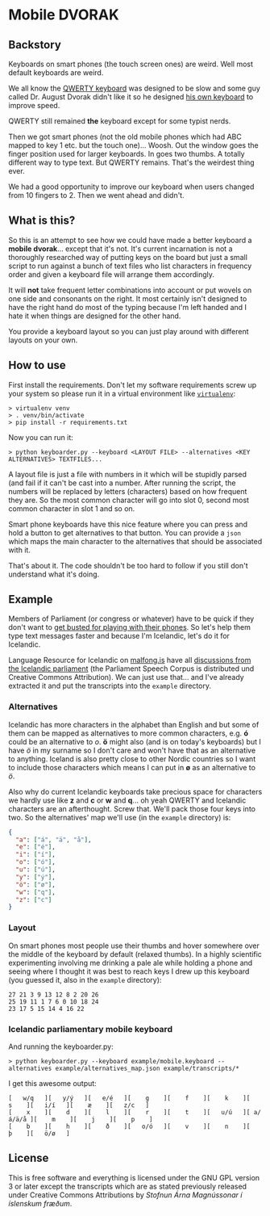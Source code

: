 # Mobile DVORAK

## Backstory

Keyboards on smart phones (the touch screen ones) are weird. Well most default keyboards are weird.

We all know the [QWERTY keyboard](https://en.wikipedia.org/wiki/QWERTY) was designed to be slow and some guy called Dr. August Dvorak didn't like it so he designed [his own keyboard](https://en.wikipedia.org/wiki/Dvorak_Simplified_Keyboard) to improve speed.

QWERTY still remained **the** keyboard except for some typist nerds.

Then we got smart phones (not the old mobile phones which had ABC mapped to key 1 etc. but the touch one)... Woosh. Out the window goes the finger position used for larger keyboards. In goes two thumbs. A totally different way to type text. But QWERTY remains. That's the weirdest thing ever.

We had a good opportunity to improve our keyboard when users changed from 10 fingers to 2. Then we went ahead and didn't.

## What is this?

So this is an attempt to see how we could have made a better keyboard a **mobile dvorak**... except that it's not. It's current incarnation is not a thoroughly researched way of putting keys on the board but just a small script to run against a bunch of text files who list characters in frequency order and given a keyboard file will arrange them accordingly.

It will **not** take frequent letter combinations into account or put wovels on one side and consonants on the right. It most certainly isn't designed to have the right hand do most of the typing because I'm left handed and I hate it when things are designed for the other hand.

You provide a keyboard layout so you can just play around with different layouts on your own. 

## How to use

First install the requirements. Don't let my software requirements screw up your system so please run it in a virtual environment like [``virtualenv``](http://virtualenv.readthedocs.org/en/latest/):

    > virtualenv venv
    > . venv/bin/activate
    > pip install -r requirements.txt 

Now you can run it:

    > python keyboarder.py --keyboard <LAYOUT FILE> --alternatives <KEY ALTERNATIVES> TEXTFILES...

A layout file is just a file with numbers in it which will be stupidly parsed (and fail if it can't be cast into a number. After running the script, the numbers will be replaced by letters (characters) based on how frequent they are. So the most common character will go into slot 0, second most common character in slot 1 and so on.

Smart phone keyboards have this nice feature where you can press and hold a button to get alternatives to that button. You can provide a ``json`` which maps the main character to the alternatives that should be associated with it.

That's about it. The code shouldn't be too hard to follow if you still don't understand what it's doing.

## Example

Members of Parliament (or congress or whatever) have to be quick if they don't want to [get busted for playing with their phones](http://www.dailymail.co.uk/news/article-2864911/Something-better-doing-MP-caught-playing-Candy-Crush-game-iPad-pensions-experts-gave-evidence-Parliament-hearing.html). So let's help them type text messages faster and because I'm Icelandic, let's do it for Icelandic.

Language Resource for Icelandic on [malfong.is](http://www.malfong.is/index.php?lang=en) have all [discussions from the Icelandic parliament](http://www.malfong.is/index.php?pg=althingi&lang=en) (the Parliament Speech Corpus is distributed und Creative Commons Attribution). We can just use that... and I've already extracted it and put the transcripts into the ``example`` directory.

### Alternatives

Icelandic has more characters in the alphabet than English and but some of them can be mapped as alternatives to more common characters, e.g. **ó** could be an alternative to *o*. **ö** might also (and is on today's keyboards) but I have *ö* in my surname so I don't care and won't have that as an alternative to anything. Iceland is also pretty close to other Nordic countries so I want to include those characters which means I can put in **ø** as an alternative to *ö*.

Also why do current Icelandic keyboards take precious space for characters we hardly use like **z** and **c** or **w** and **q**... oh yeah QWERTY and Icelandic characters are an afterthought. Screw that. We'll pack those four keys into two. So the alternatives' map we'll use (in the ``example`` directory) is:

```json
{
  "a": ["á", "ä", "å"],
  "e": ["é"],
  "i": ["í"],
  "o": ["ó"],
  "u": ["ú"],
  "y": ["ý"],
  "ö": ["ø"],
  "w": ["q"],
  "z": ["c"]
}
```

### Layout

On smart phones most people use their thumbs and hover somewhere over the middle of the keyboard by default (relaxed thumbs). In a highly scientific experimenting involving me drinking a pale ale while holding a phone and seeing where I thought it was best to reach keys I drew up this keyboard (you guessed it, also in the ``example`` directory):

    27 21 3 9 13 12 8 2 20 26
    25 19 11 1 7 6 0 10 18 24
    23 17 5 15 14 4 16 22
 
### Icelandic parliamentary mobile keyboard

And running the keyboarder.py:

    > python keyboarder.py --keyboard example/mobile.keyboard --alternatives example/alternatives_map.json example/transcripts/*

I get this awesome output:

    [   w/q   ][   y/ý   ][   e/é   ][    g    ][    f    ][    k    ][    s    ][   i/í   ][    æ    ][   z/c   ]
    [    x    ][    d    ][    l    ][    r    ][    t    ][   u/ú   ][ a/á/ä/å ][    m    ][    j    ][    p    ]
    [    b    ][    h    ][    ð    ][   o/ó   ][    v    ][    n    ][    þ    ][   ö/ø   ]

## License

This is free software and everything is licensed under the GNU GPL version 3 or later except the transcripts which are as stated previously released under Creative Commons Attributions by *Stofnun Árna Magnússonar í íslenskum fræðum*.
